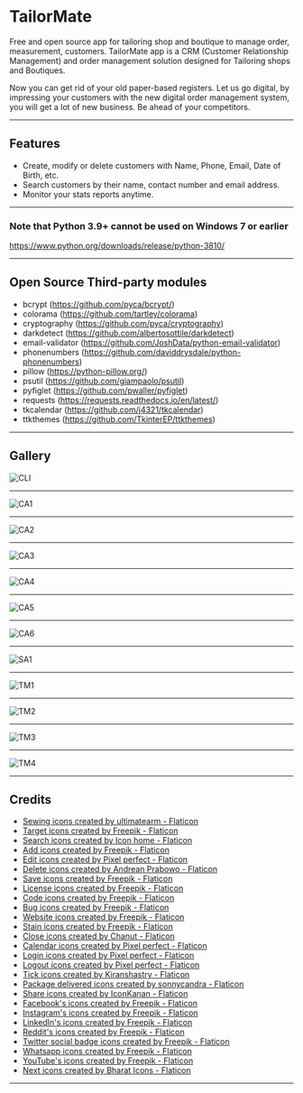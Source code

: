 # TailorMate

Free and open source app for tailoring shop and boutique to manage order, measurement, customers. TailorMate app is a CRM (Customer Relationship Management) and order management solution designed for Tailoring shops and Boutiques.

Now you can get rid of your old paper-based registers. Let us go digital, by impressing your customers with the new digital order management system, you will get a lot of new business. Be ahead of your competitors.

___

## Features

* Create, modify or delete customers with Name, Phone, Email, Date of Birth, etc.
* Search customers by their name, contact number and email address.
* Monitor your stats reports anytime.

___

### Note that Python 3.9+ cannot be used on Windows 7 or earlier

<https://www.python.org/downloads/release/python-3810/>

___

## Open Source Third-party modules

* bcrypt (<https://github.com/pyca/bcrypt/>)
* colorama (<https://github.com/tartley/colorama>)
* cryptography (<https://github.com/pyca/cryptography>)
* darkdetect (<https://github.com/albertosottile/darkdetect>)
* email-validator (<https://github.com/JoshData/python-email-validator>)
* phonenumbers (<https://github.com/daviddrysdale/python-phonenumbers>)
* pillow (<https://python-pillow.org/>)
* psutil (<https://github.com/giampaolo/psutil>)
* pyfiglet (<https://github.com/pwaller/pyfiglet>)
* requests (<https://requests.readthedocs.io/en/latest/>)
* tkcalendar (<https://github.com/j4321/tkcalendar>)
* ttkthemes (<https://github.com/TkinterEP/ttkthemes>)

___

## Gallery

![CLI](gallery/cli.png)
___
![CA1](gallery/ca1.png)
___
![CA2](gallery/ca2.png)
___
![CA3](gallery/ca3.png)
___
![CA4](gallery/ca4.png)
___
![CA5](gallery/ca5.png)
___
![CA6](gallery/ca6.png)
___
![SA1](gallery/sa1.png)
___
![TM1](gallery/tm1.png)
___
![TM2](gallery/tm2.png)
___
![TM3](gallery/tm3.png)
___
![TM4](gallery/tm4.png)
___

## Credits

* [Sewing icons created by ultimatearm - Flaticon](https://www.flaticon.com/free-icons/sewing)
* [Target icons created by Freepik - Flaticon](https://www.flaticon.com/free-icons/target)
* [Search icons created by Icon home - Flaticon](https://www.flaticon.com/free-icons/search)
* [Add icons created by Freepik - Flaticon](https://www.flaticon.com/free-icons/add)
* [Edit icons created by Pixel perfect - Flaticon](https://www.flaticon.com/free-icons/edit)
* [Delete icons created by Andrean Prabowo - Flaticon](https://www.flaticon.com/free-icons/delete)
* [Save icons created by Freepik - Flaticon](https://www.flaticon.com/free-icons/save)
* [License icons created by Freepik - Flaticon](https://www.flaticon.com/free-icons/license)
* [Code icons created by Freepik - Flaticon](https://www.flaticon.com/free-icons/code)
* [Bug icons created by Freepik - Flaticon](https://www.flaticon.co/free-icons/bug)
* [Website icons created by Freepik - Flaticon](https://www.flaticon.com/free-icons/web-site)
* [Stain icons created by Freepik - Flaticon](https://www.flaticon.com/free-icons/stain)
* <a href="https://www.flaticon.com/free-icons/close" title="close icons">Close icons created by Chanut - Flaticon</a>
* [Calendar icons created by Pixel perfect - Flaticon](https://www.flaticon.com/free-icons/calendar)
* [Login icons created by Pixel perfect - Flaticon](https://www.flaticon.com/free-icons/login)
* [Logout icons created by Pixel perfect - Flaticon](https://www.flaticon.com/free-icons/logout)
* [Tick icons created by Kiranshastry - Flaticon](https://www.flaticon.com/free-icons/tick)
* [Package delivered icons created by sonnycandra - Flaticon](https://www.flaticon.com/free-icons/package-delivered)
* [Share icons created by IconKanan - Flaticon](https://www.flaticon.com/free-icons/share)
* [Facebook's icons created by Freepik - Flaticon](https://www.flaticon.com/free-icons/facebook)
* [Instagram's icons created by Freepik - Flaticon](https://www.flaticon.com/free-icons/instagram)
* [LinkedIn's icons created by Freepik - Flaticon](https://www.flaticon.com/free-icons/linkedin)
* [Reddit's icons created by Freepik - Flaticon](https://www.flaticon.com/free-icons/reddit)
* [Twitter social badge icons created by Freepik - Flaticon](https://www.flaticon.com/free-icons/twitter-social-badge)
* [Whatsapp icons created by Freepik - Flaticon](https://www.flaticon.com/free-icons/whatsapp)
* [YouTube's icons created by Freepik - Flaticon](https://www.flaticon.com/free-icons/youtube)
* [Next icons created by Bharat Icons - Flaticon](https://www.flaticon.com/free-icons/next)

___
